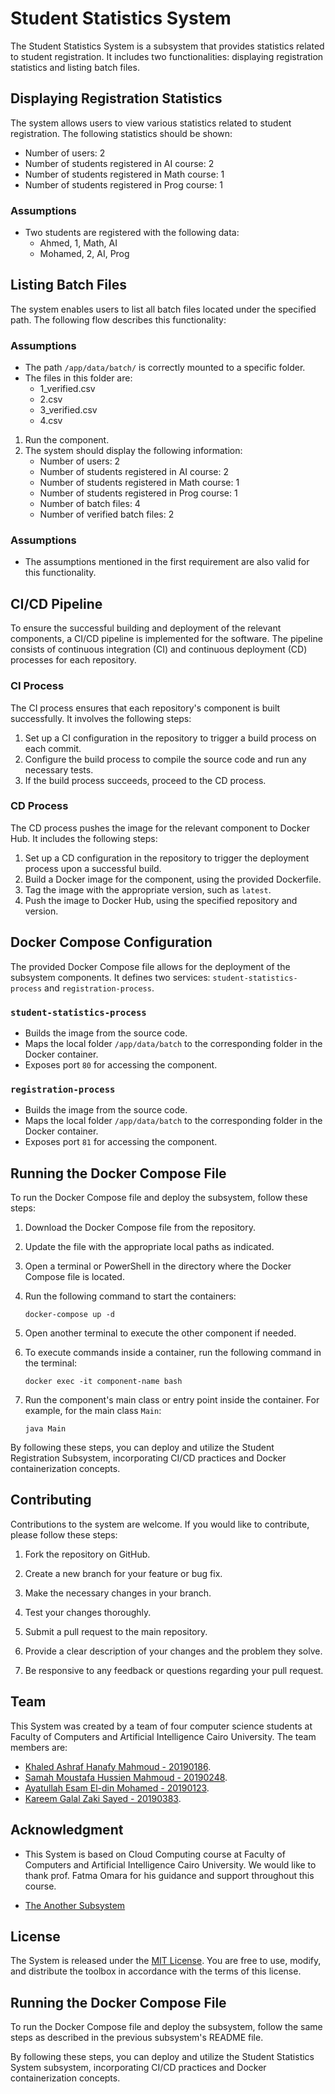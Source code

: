 # Student Statistics System

The Student Statistics System is a subsystem that provides statistics related to student registration. It includes two functionalities: displaying registration statistics and listing batch files.

## Displaying Registration Statistics

The system allows users to view various statistics related to student registration. The following statistics should be shown:

- Number of users: 2
- Number of students registered in AI course: 2
- Number of students registered in Math course: 1
- Number of students registered in Prog course: 1

### Assumptions

- Two students are registered with the following data:
  - Ahmed, 1, Math, AI
  - Mohamed, 2, AI, Prog

## Listing Batch Files

The system enables users to list all batch files located under the specified path. The following flow describes this functionality:

### Assumptions

- The path `/app/data/batch/` is correctly mounted to a specific folder.
- The files in this folder are:
  - 1_verified.csv
  - 2.csv
  - 3_verified.csv
  - 4.csv

1. Run the component.
2. The system should display the following information:
   - Number of users: 2
   - Number of students registered in AI course: 2
   - Number of students registered in Math course: 1
   - Number of students registered in Prog course: 1
   - Number of batch files: 4
   - Number of verified batch files: 2

### Assumptions

- The assumptions mentioned in the first requirement are also valid for this functionality.

## CI/CD Pipeline

To ensure the successful building and deployment of the relevant components, a CI/CD pipeline is implemented for the software. The pipeline consists of continuous integration (CI) and continuous deployment (CD) processes for each repository.

### CI Process

The CI process ensures that each repository's component is built successfully. It involves the following steps:

1. Set up a CI configuration in the repository to trigger a build process on each commit.
2. Configure the build process to compile the source code and run any necessary tests.
3. If the build process succeeds, proceed to the CD process.

### CD Process

The CD process pushes the image for the relevant component to Docker Hub. It includes the following steps:

1. Set up a CD configuration in the repository to trigger the deployment process upon a successful build.
2. Build a Docker image for the component, using the provided Dockerfile.
3. Tag the image with the appropriate version, such as `latest`.
4. Push the image to Docker Hub, using the specified repository and version.

## Docker Compose Configuration

The provided Docker Compose file allows for the deployment of the subsystem components. It defines two services: `student-statistics-process` and `registration-process`.

### `student-statistics-process`

- Builds the image from the source code.
- Maps the local folder `/app/data/batch` to the corresponding folder in the Docker container.
- Exposes port `80` for accessing the component.

### `registration-process`

- Builds the image from the source code.
- Maps the local folder `/app/data/batch` to the corresponding folder in the Docker container.
- Exposes port `81` for accessing the component.

## Running the Docker Compose File

To run the Docker Compose file and deploy the subsystem, follow these steps:

1. Download the Docker Compose file from the repository.
2. Update the file with the appropriate local paths as indicated.
3. Open a terminal or PowerShell in the directory where the Docker Compose file is located.
4. Run the following command to start the containers:

    ```
    docker-compose up -d
    ```

5. Open another terminal to execute the other component if needed.
6. To execute commands inside a container, run the following command in the terminal:

    ```
    docker exec -it component-name bash
    ```

7. Run the component's main class or entry point inside the container. For example, for the main class `Main`:

    ```
    java Main
    ```

By following these steps, you can deploy and utilize the Student Registration Subsystem, incorporating CI/CD practices and Docker containerization concepts.


## Contributing

Contributions to the system are welcome. If you would like to contribute, please follow these steps:

1. Fork the repository on GitHub.

2. Create a new branch for your feature or bug fix.

3. Make the necessary changes in your branch.

4. Test your changes thoroughly.

5. Submit a pull request to the main repository.

6. Provide a clear description of your changes and the problem they solve.

7. Be responsive to any feedback or questions regarding your pull request.

## Team

This System was created by a team of four computer science students at Faculty of Computers and Artificial Intelligence Cairo University. The team members are:

- [Khaled Ashraf Hanafy Mahmoud - 20190186](https://github.com/KhaledAshrafH).
- [Samah Moustafa Hussien Mahmoud - 20190248](https://github.com/Samah-20190248).
- [Ayatullah Esam El-din Mohamed - 20190123](https://github.com/oshaesam1).
- [Kareem Galal Zaki Sayed - 20190383](#).


## Acknowledgment

- This System is based on Cloud Computing course at Faculty of Computers and Artificial Intelligence Cairo University. We would like to thank prof. Fatma Omara for his guidance and support throughout this course.

- [The Another Subsystem](https://github.com/KhaledAshrafH/Students-Registration-System)

## License

The System is released under the [MIT License](LICENSE.md). You are free to use, modify, and distribute the toolbox in accordance with the terms of this license.

## Running the Docker Compose File

To run the Docker Compose file and deploy the subsystem, follow the same steps as described in the previous subsystem's README file.

By following these steps, you can deploy and utilize the Student Statistics System subsystem, incorporating CI/CD practices and Docker containerization concepts.
